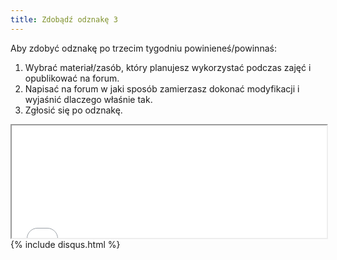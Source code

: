 ```yaml
---
title: Zdobądź odznakę 3
---
```


Aby zdobyć odznakę po trzecim tygodniu powinieneś/powinnaś:

 1. Wybrać materiał/zasób, który planujesz wykorzystać podczas zajęć i opublikować na forum.
 2. Napisać na forum w jaki sposób zamierzasz dokonać modyfikacji i wyjaśnić dlaczego właśnie tak.
 3. Zgłosić się po odznakę.

<iframe height="180" src="//badges.p2pu.org/en/badge/view/786/embedded/" width="100%"></iframe>
{% include disqus.html %}
